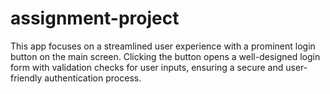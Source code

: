 # assignment-project
This app focuses on a streamlined user experience with a prominent login button on the main screen. Clicking the button opens a well-designed login form with validation checks for user inputs, ensuring a secure and user-friendly authentication process.
